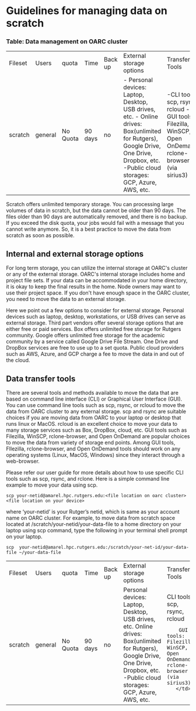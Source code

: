 # Guidelines for managing data on scratch

### Table: Data management on OARC cluster


<table>
  <tr>
    <td> Fileset </td>
    <td> Users </td>
    <td> quota </td>
    <td> Time </td>
    <td> Back up </td>
    <td> External storage options </td>
    <td> Transfer Tools </td>
  </tr>
  <tr>
    <td> scratch
    <td> general
    <td> No  Quota
    <td> 90 days
    <td> no
    <td> - Personal devices: Laptop, Desktop, USB drives, etc.
         - Online drives: Box(unlimited for Rutgers), Google Drive, One Drive, Dropbox, etc.
         -Public cloud storages: GCP, Azure, AWS, etc.
       </td>
    <td> -CLI tools: scp, rsync, rcloud
         -GUI tools: Filezilla, WinSCP, Open OnDemand, rclone-browser (via sirius3)
       </td>
  </tr>
  
</table>


Scratch offers unlimited temporary storage. You can processing large volumes of data in scratch, but the data cannot be older than 90 days. The files older than 90 days are automatically removed, and there is no backup. If you exceed the disk quota, your jobs would fail with a message that you cannot write anymore. So, it is a best practice to move the data from scratch as soon as possible.

## Internal and external storage options

For long term storage, you can utilize the internal storage at OARC's cluster or any of the external storage. OARC's internal storage includes home and project file sets.  If your data can be accommodated in your home directory, it is okay to keep the final results in the home. Node owners may want to use their project space. If you don't have enough space in the OARC cluster, you need to move the data to an external storage.

Here we point out a few options to consider for external storage. Personal devices such as laptop, desktop, workstations, or USB drives can serve as external storage.  Third part vendors offer several storage options that are either free or paid services. Box offers unlimited free storage for Rutgers community. Google offers unlimited  free storage for the academic community  by a service called Google Drive File Stream. One Drive and DropBox services are free to use up to a set quota.  Public cloud providers such as AWS, Azure, and GCP charge a fee to move the data in and out of the cloud.

## Data transfer tools

There are several tools and methods available to move the data that are based on command line interface (CLI) or Graphical User Interface (GUI). You can use command line tools such as scp, rsync, or rcloud to move the data from OARC cluster to any external storage. scp and rsync are suitable choices if you are moving data from OARC to your laptop or desktop that runs linux or MacOS. rcloud is an excellent choice to move your data to many storage services such as Box, DropBox, cloud, etc. GUI tools such as Filezilla, WinSCP, rclone-browser, and Open OnDemand are popular choices to move the data from variety of storage end points. Among GUI tools, FIlezilla, rclone-browser, and Open OnDemand tools should work on any operating systems (Linux, MacOS, Windows) since they interact through a web-browser.

Please refer our user guide for more details about how to use specific CLI tools such as scp, rsync, and rclone. Here is a simple command line example to move your data using scp. 

    scp your-netid@amarel.hpc.rutgers.edu:<file location on oarc cluster> <file location on your device> 

where ‘your-netid’ is your Rutger’s netid, which is same as your account name on OARC cluster. For example, to move data from scratch space located at /scratch/your-netid/your-data-file to a home directory on your laptop using scp command, type the following in your terminal shell prompt on your laptop.

    scp  your-netid@amarel.hpc.rutgers.edu:/scratch/your-net-id/your-data-file ~/your-data-file


<table>
  <tr>
    <td> Fileset </td>
    <td> Users </td>
    <td> quota </td>
    <td> Time </td>
    <td> Back up </td>
    <td> External storage options </td>
    <td> Transfer Tools </td>
  </tr>
  <tr>
    <td> scratch
    <td> general
    <td> No  Quota
    <td> 90 days
    <td> no
    <td> Personal devices: Laptop, Desktop, USB drives, etc.
         Online drives: Box(unlimited for Rutgers), Google Drive, One Drive, Dropbox, etc.
-Public cloud storages: GCP, Azure, AWS, etc.
       </td>
    <td> CLI tools: scp, rsync, rcloud

        GUI tools: Filezilla, WinSCP, Open OnDemand, rclone-browser (via sirius3)
       </td>
  </tr>
</table>

